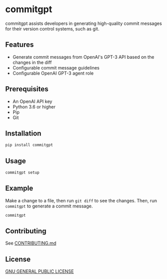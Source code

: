 # commitgpt

commitgpt assists developers in generating high-quality commit messages for their version control systems, such as git.

## Features

- Generate commit messages from OpenAI's GPT-3 API based on the changes in the diff
- Configurable commit message guidelines
- Configurable OpenAI GPT-3 agent role

## Prerequisites

- An OpenAI API key
- Python 3.6 or higher
- Pip
- Git

## Installation

```bash
pip install commitgpt
```

## Usage

```bash
commitgpt setup
```

## Example

Make a change to a file, then run `git diff` to see the changes. Then, run `commitgpt` to generate a commit message.

```bash
commitgpt
```

## Contributing

See [CONTRIBUTING.md](CONTRIBUTING.md)

## License

[GNU GENERAL PUBLIC LICENSE](LICENSE)
